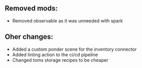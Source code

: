 ## Removed mods:

- Removed observable as it was unneeded with spark

## Oher changes:

- Added a custom ponder scene for the inventory connector
- Added linting action to the ci/cd pipeline
- Changed toms storage recipes to be cheaper
